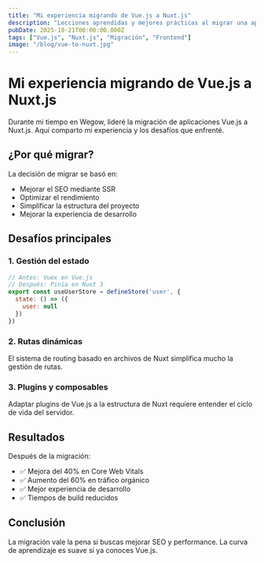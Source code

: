 ```yaml
---
title: "Mi experiencia migrando de Vue.js a Nuxt.js"
description: "Lecciones aprendidas y mejores prácticas al migrar una aplicación Vue.js a Nuxt.js en un entorno de producción."
pubDate: 2025-10-21T00:00:00.000Z
tags: ["Vue.js", "Nuxt.js", "Migración", "Frontend"]
image: "/blog/vue-to-nuxt.jpg"
---
```


# Mi experiencia migrando de Vue.js a Nuxt.js

Durante mi tiempo en Wegow, lideré la migración de aplicaciones Vue.js a Nuxt.js. Aquí comparto mi experiencia y los desafíos que enfrenté.

## ¿Por qué migrar?

La decisión de migrar se basó en:

- Mejorar el SEO mediante SSR
- Optimizar el rendimiento
- Simplificar la estructura del proyecto
- Mejorar la experiencia de desarrollo

## Desafíos principales

### 1. Gestión del estado

```javascript
// Antes: Vuex en Vue.js
// Después: Pinia en Nuxt 3
export const useUserStore = defineStore('user', {
  state: () => ({
    user: null
  })
})
```

### 2. Rutas dinámicas

El sistema de routing basado en archivos de Nuxt simplifica mucho la gestión de rutas.

### 3. Plugins y composables

Adaptar plugins de Vue.js a la estructura de Nuxt requiere entender el ciclo de vida del servidor.

## Resultados

Después de la migración:

- ✅ Mejora del 40% en Core Web Vitals
- ✅ Aumento del 60% en tráfico orgánico
- ✅ Mejor experiencia de desarrollo
- ✅ Tiempos de build reducidos

## Conclusión

La migración vale la pena si buscas mejorar SEO y performance. La curva de aprendizaje es suave si ya conoces Vue.js.

